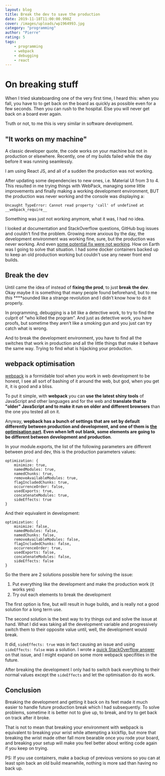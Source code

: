```yaml
---
layout: blog
title: Break the dev to save the production
date: 2019-11-18T11:00:00.998Z
cover: /images/uploads/wp1964993.jpg
category: "programming"
author: "Pierre"
rating: 5
tags:
    - programming
    - webpack
    - debugging
    - react
---
```


# On breaking stuff

When I tried skateboarding one of the very first time, I heard this: when you fall, you have to to get back on the board as quickly as possible even for a few seconds. Then you can rush to the hospital. Else you will never get back on a board ever again.

Truth or not, to me this is very similar in software development.

## "It works on my machine"

A classic developer quote, the code works on your machine but not in production or elsewhere. Recently, one of my builds failed while the day before it was running seamlessly.

I am using React JS, and all of a sudden the production was not working.

After updating some dependencies to new ones, i.e. Material UI from 3 to 4. This resulted in me trying things with WebPack, managing some little improvements and finally making a working development environment, BUT the production was never working and the console was displaying a:

`Uncaught TypeError: Cannot read property 'call' of undefined at __webpack_require__`

Something was just not working anymore, what it was, I had no idea.

I looked at documentation and StackOverflow questions, GitHub bug issues and couldn’t find the problem. Growing more anxious by the day, the development environment was working fine, sure, but the production was never working. And even [some potential fix were not working](https://github.com/webpack/webpack/issues/8996#issuecomment-479777461). How on Earth was I going to solve that situation.  I had some docker containers backed up to keep an old production working but couldn't use any newer front end builds.

## Break the dev

Until came the idea of instead of **fixing the prod**, to just **break the dev**. Okay maybe it is something that many people found beforehand, but to me _this_ ****sounded like a strange revolution and I didn’t know how to do it properly.

In programming, debugging is a bit like a detective work, to try to find the culprit of “who killed the program”. And just as detective work, you have proofs, but sometime they aren’t like a smoking gun and you just can try catch what is wrong.

And to break the development environment, you have to find all the switches that work in production and all the little things that make it behave the same way. Trying to find what is hijacking your production.

## webpack optimisation

[webpack](https://webpack.js.org/) is a formidable tool when you work in web development to be honest, I see all sort of bashing of it around the web, but god, when you get it, it is good and a bliss.

To put it simple, with **webpack** you can **use the latest shiny tools** of JavaScript and other languages and for the web and **translate that to "older" JavaScript and to make it run on older and different browsers** than the one you tested all on it.

Anyway, **wepback has a bunch of settings that are set by default differently between production and development, and one of them is** [**the optimisation part**](https://webpack.js.org/configuration/optimization/#root)**. Even when left out blank, some elements are going to be different between development and production**.

In your module.exports, the list of the following parameters are different between prod and dev, this is the production parameters values:

```
optimization: {
    minimize: true,
    namedModules: true,
    namedChunks: true,
    removeAvailableModules: true,
    flagIncludedChunks: true,
    occurrenceOrder: false,
    usedExports: true,
    concatenateModules: true,
    sideEffects: true
}
```

And their equivalent in development:

```
optimization: {
    minimize: false,
    namedModules: false,
    namedChunks: false,
    removeAvailableModules: false,
    flagIncludedChunks: false,
    occurrenceOrder: true,
    usedExports: false,
    concatenateModules: false,
    sideEffects: false
}
```

So the there are 2 solutions possible here for solving the issue:

1. Put everything like the development and make the production work (it works yes)
2. Try out each elements to break the development

The first option is fine, but will result in huge builds, and is really not a good solution for a long term use.

The second solution is the best way to try things out and solve the issue at hand. What I did was taking all the development variable and progressively switch them to their opposite value until, well, the development would break.

It did, `sideEffects: true` was in fact causing an issue and using `sideEffects: false` was a solution. I wrote a [quick StackOverflow answer](https://stackoverflow.com/a/58628185/5711024) on that issue, and I might expand on some more webpack specifities in the future.

After breaking the development I only had to switch back everything to their normal values except the `sideEffects` and let the optimisation do its work.

## Conclusion

Breaking the development and getting it back on its feet made it much easier to handle future production break which I had subsequently. To solve problems, sometime it is better not to give up, to break, and try to get back on track after it broke. 

That is not to mean that breaking your environment with webpack is equivalent to breaking your wrist while attempting a kickflip, but more that breaking the wrist made other fall more bearable once you rode your board, and breaking your setup will make you feel better about writing code again if you keep on trying.

PS: If you use containers, make a backup of previous versions so you can at least spin back an old build meanwhile, nothing is more sad than having no back up.
